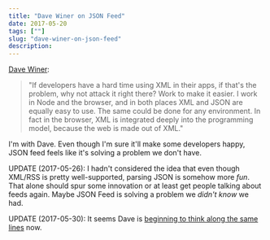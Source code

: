 ```yaml
---
title: "Dave Winer on JSON Feed"
date: 2017-05-20
tags: [""]
slug: "dave-winer-on-json-feed"
description: 
---
```


[Dave Winer][1]:

> "If developers have a hard time using XML in their apps, if that's the problem, why not attack it right there? Work to make it easier. I work in Node and the browser, and in both places XML and JSON are equally easy to use. The same could be done for any environment. In fact in the browser, XML is integrated deeply into the programming model, because the web is made out of XML."

I'm with Dave. Even though I'm sure it'll make some developers happy, JSON feed feels like it's solving a problem we don't have.

UPDATE (2017-05-26): I hadn't considered the idea that even though XML/RSS is pretty well-supported, parsing JSON is somehow more _fun_. That alone should spur some innovation or at least get people talking about feeds again. Maybe JSON Feed is solving a problem we _didn't know_ we had.

UPDATE (2017-05-30): It seems Dave is [beginning to think along the same lines][2] now.

 [1]: http://scripting.com/reboot/test/v3/dave/2017/05/20.html#a010552
 [2]: http://scripting.com/2017/05/30.html#a110554
